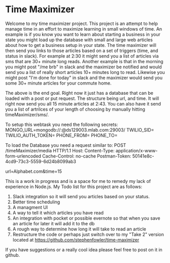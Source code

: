 # Time Maximizer
Welcome to my time maximizer project. This project is an attempt to help manage time in an effort to maximize learning in small windows of time. 
An example is if you know you want to learn about starting a business in your state you might load up the database with small and large web articles
about how to get a business setup in your state. The time maximizer will then send you links to those articles based on a set of triggers (time, and status in slack).
For example at 2:30 it might send you a list of articles via sms that are 30+ minute long reads. Another example is that in the morning you might post
"/me brb" in slack and the maximizer be notified and would send you a list of really short articles 10+ minutes long to read. Likewise you might post 
"I'm done for today" in slack and the maximizer would send you some 30+ minute articles for your commute home. 

The above is the end goal. Right now it just has a database that can be loaded with a post or put request. The structure being url, and time. 
It will right now send you all 15 minute articles at 2:43. 
You can also have it send you a list of artrilces of your length of choosing by manually hitting 
<your-webtask>timeMaximizer/sms/<your-desired-time>.

To setup this webtask you need the following secrets:
MONGO_URL=mongodb://<mongo-DB-user>:<mongo-db-user-password></mongo-db-user-password>@ds129003.mlab.com:29003/<your-mongo-db>
TWILIO_SID=<your-twilio-sid>
TWILIO_AUTH_TOKEN=<your-twilio-auth-token> 
PHONE_FROM=<your-twilio-sending-phone-number> 
PHONE_TO=<your-phone-number>

To load the Database you need a request similar to:
POST /timeMaximizer/media HTTP/1.1
Host: <your-webtask-url>
Content-Type: application/x-www-form-urlencoded
Cache-Control: no-cache
Postman-Token: 50141e8c-4cd9-73c3-5559-6d24b8099ab3

url=Alphabet.com&time=15


This is a work in progress and is a space for me to remedy my lack of experience in Node.js. 
My Todo list for this project are as follows:
1. Slack integration so it will send you articles based on your status.
2. Better time scheduling
3. A managment UI
4. A way to tell it which articles you have read
5. An integration with pocket or possible evernote so that when you save an article for later it will add it to the db
6. A rough way to determine how long it will take to read an article
7. Restructure the code or perhaps just switch over to my "Take 2" version located at https://github.com/stephenfowler/time-maximizer

If you have suggestions or a really cool idea please feel free to post on it in github. 